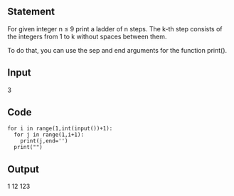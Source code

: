 ## Statement
For given integer n ≤ 9 print a ladder of n steps. The k-th step consists of the integers from 1 to k without spaces between them.

To do that, you can use the sep and end arguments for the function print().
## Input
3
## Code
```
for i in range(1,int(input())+1):
  for j in range(1,i+1):
    print(j,end='')
  print("")
   ``` 
  
  

## Output
1
12
123

